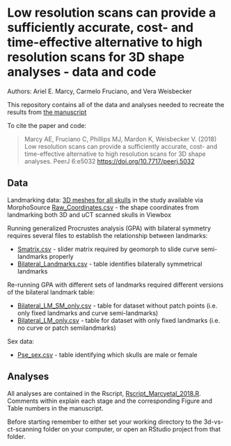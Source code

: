 # Low resolution scans can provide a sufficiently accurate, cost- and time-effective alternative to high resolution scans for 3D shape analyses - data and code
Authors: Ariel E. Marcy, Carmelo Fruciano, and Vera Weisbecker

This repository contains all of the data and analyses needed to recreate the results from [the manuscript](https://peerj.com/articles/5032/)

To cite the paper and code:
> Marcy AE, Fruciano C, Phillips MJ, Mardon K, Weisbecker V. (2018) Low resolution scans can provide a sufficiently accurate, cost- and time-effective alternative to high resolution scans for 3D shape analyses. PeerJ 6:e5032 https://doi.org/10.7717/peerj.5032

## Data
Landmarking data:
[3D meshes for all skulls](https://www.morphosource.org/Detail/ProjectDetail/Show/project_id/458) in the study available via MorphoSource
[Raw_Coordinates.csv](3d-vs-ct-scanning/data/Raw_coordinates.csv) - the shape coordinates from landmarking both 3D and uCT scanned skulls in Viewbox 

Running generalized Procrustes analysis (GPA) with bilateral symmetry requires several files to establish the relationship between landmarks:
* [Smatrix.csv](3d-vs-ct-scanning/data/Smatrix.csv) - slider matrix required by geomorph to slide curve semi-landmarks properly
* [Bilateral_Landmarks.csv](3d-vs-ct-scanning/data/Bilateral_Landmarks.csv) - table identifies bilaterally symmetrical landmarks

Re-running GPA with different sets of landmarks required different versions of the bilateral landmark table:
* [Bilateral_LM_SM_only.csv](3d-vs-ct-scanning/data/Bilateral_LM_SM_only.csv) - table for dataset without patch points (i.e. only fixed landmarks and curve semi-landmarks)
* [Bilateral_LM_only.csv](3d-vs-ct-scanning/data/Bilateral_LM_only.csv) - table for dataset with only fixed landmarks (i.e. no curve or patch semilandmarks)

Sex data:
* [Pse_sex.csv](3d-vs-ct-scanning/data/Pse_sex.csv) - table identifying which skulls are male or female 
    
## Analyses
All analyses are contained in the Rscript, [Rscript_Marcyetal_2018.R](3d-vs-ct-scanning/Rscript_Marcyetal_2018.R). Comments within explain each stage and the corresponding Figure and Table numbers in the manuscript. 

Before starting remember to either set your working directory to the 3d-vs-ct-scanning folder on your computer, or open an RStudio project from that folder.

